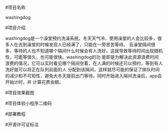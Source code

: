 #项目名称

washingdog

#项目介绍

washingdog是一个澡堂预约洗澡系统。冬天天气冷，使用澡堂的人会比较多，很多人在去到澡堂的时候发现人已经满了，只能在一旁苦苦等待。
且澡堂隔间很多，等待的人也不知道哪个隔间什么时候会有人洗好，这就导致等待时间出现随机性，可能等很久，也可能很快。washingdog的功
能即是为解决此资源浪费时间浪费的情况，它可以实时看见哪个隔间空着，在人满的时候还可以预约，等到有人洗好就可以将正在队列前面的人
分配到该隔间，这样就尽可能的保证了排队时间的减少和不可知性，避免大冬天提前出门等待。同时开始进入隔间洗澡后，app会开始计时，并
计算花费金额。

#项目效果截图
 
#项目体验小程序二维码



#部署教程



#开源许可证标注
